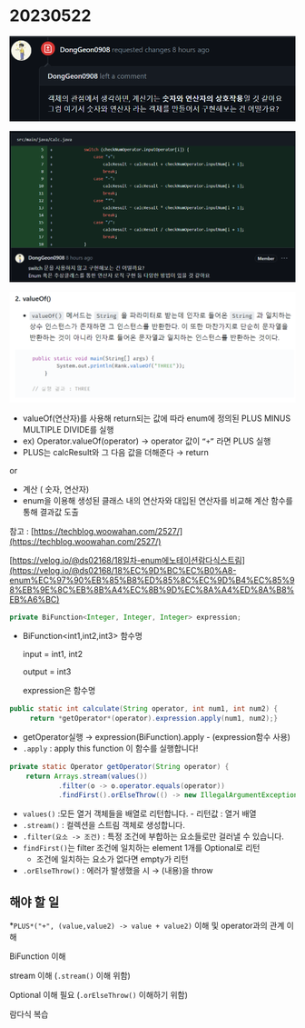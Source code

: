 # 20230522

![Untitled](5월22일/Untitled.png)

![Untitled](5월22일/Untitled%201.png)

![Untitled](5월22일/Untitled%202.png)

- valueOf(연산자)를 사용해 return되는 값에 따라 enum에 정의된 PLUS MINUS MULTIPLE DIVIDE를 실행
- ex) Operator.valueOf(operator) → operator 값이 `“+”` 라면 PLUS 실행
- PLUS는 calcResult와 그 다음 값을 더해준다 → return

or

- 계산 ( 숫자, 연산자)
- enum을 이용해 생성된 클래스 내의 연산자와 대입된 연산자를 비교해 계산 함수를 통해 결과값 도출

참고 : [https://techblog.woowahan.com/2527/](https://techblog.woowahan.com/2527/)

[https://velog.io/@ds02168/18일차-enum에노테이션람다식스트림](https://velog.io/@ds02168/18%EC%9D%BC%EC%B0%A8-enum%EC%97%90%EB%85%B8%ED%85%8C%EC%9D%B4%EC%85%98%EB%9E%8C%EB%8B%A4%EC%8B%9D%EC%8A%A4%ED%8A%B8%EB%A6%BC)

```java
private BiFunction<Integer, Integer, Integer> expression;
```

- BiFunction<int1,int2,int3> 함수명
    
    input = int1, int2
    
    output = int3
    
    expression은 함수명
    

```java
public static int calculate(String operator, int num1, int num2) {
     return *getOperator*(operator).expression.apply(num1, num2);}
```

- getOperator실행 →  expression(BiFunction).apply - (expression함수 사용)
- `.apply` : apply this function 이 함수를 실행합니다!

```java
private static Operator getOperator(String operator) {
    return Arrays.stream(values())
            .filter(o -> o.operator.equals(operator))
            .findFirst().orElseThrow(() -> new IllegalArgumentException("올바른 연산자가 아닙니다."));}
```

- `values()` :모든 열거 객체들을 배열로 리턴합니다. - 리턴값 : 열거 배열
- `.stream()` : 컬렉션을 스트림 객체로 생성합니다.
- `.filter(요소 -> 조건)` : 특정 조건에 부합하는 요소들로만 걸러낼 수 있습니다.
- `findFirst()`는 filter 조건에 일치하는 element 1개를 Optional로 리턴
    - 조건에 일치하는 요소가 없다면 empty가 리턴
- `.orElseThrow()` : 에러가 발생했을 시 → (내용)을 throw

## 해야 할 일

*`PLUS*("+", (value,value2) -> value + value2)` 이해 및 operator과의 관계 이해

BiFunction 이해

stream 이해 (`.stream()` 이해 위함)

Optional 이해 필요 (`.orElseThrow()`  이해하기 위함)

람다식 복습